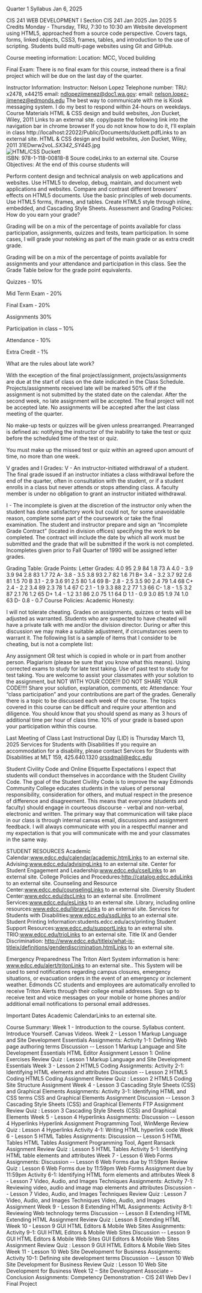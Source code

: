 Quarter 1 Syllabus
Jan 6, 2025

CIS 241 WEB DEVELOPMENT I
Section CIS 241 Jan 2025
Jan 2025
5 Credits
Monday - Thursday, TRU, 7:30 to 10:30 am
Website development using HTML5, approached from a source code perspective. Covers tags, forms, linked objects, CSS3, frames, tables, and introduction to the use of scripting. Students build multi-page websites using Git and GitHub.

Course meeting information:
Location: MCC, Voced building

Final Exam: There is no final exam for this course, instead there is a final project which will be due on the last day of the quarter.

Instructor Information:
Instructor: Nelson Lopez
Telephone number: TRU: x2478, x44215
email: ndlopezjimenez@doc1.wa.gov:
email: nelson.lopez-jimenez@edmonds.edu
The best way to communicate with me is Kiosk messaging system. I do my best to respond within 24-hours on weekdays.
Course Materials
HTML & CSS design and build websites, Jon Ducket, Wiley, 2011 Links to an external site.
copy/paste the following link into the navigation bar in chrome browser
If you do not know how to do it, I'll explain in class
http://localhost:22022/Public/Documents/duckett.pdfLinks to an external site.
HTML & CSS design and build websites, Jon Ducket, Wiley, 2011 31EDwrw2voL._SX342_SY445_.jpg  
![HTML/CSS Duckett](image.png)      
ISBN: 978-1-118-00818-8
Soure codeLinks to an external site.
Course Objectives:
At the end of this course students will

Perform content design and technical analysis on web applications and websites.
Use HTML5 to develop, debug, maintain, and document web applications and websites.
Compare and contrast different browsers’ effects on HTML5 documents.
Use the basic principles of web documents.
Use HTML5 forms, iframes, and tables.
Create HTML5 style through inline, embedded, and Cascading Style Sheets.
Assessment and Grading Policies:
How do you earn your grade?

Grading will be on a mix of the percentage of points available for class participation, assignments, quizzes and tests, team participation. In some cases, I will grade your noteking as part of the main grade or as extra credit grade. 

Grading will be on a mix of the percentage of points available for assignments and your attendance and participation in this class. See the Grade Table below for the grade point equivalents.

Quizzes -                10%

Mid Term Exam -         20%

Final Exam -                 20%

Assignments                30%

Participation in class – 10%

Attendance -                 10%

Extra Credit -                 1%

What are the rules about late work?

With the exception of the final project/assignment, projects/assignments are due at the start of class on the date indicated in the Class Schedule. Projects/assignments received late will be marked 50% off if the assignment is not submitted by the stated date on the calendar. After the second week, no late assignment will be accepted. The final project will not be accepted late. No assignments will be accepted after the last class meeting of the quarter.

No make-up tests or quizzes will be given unless prearranged. Prearranged is defined as: notifying the instructor of the inability to take the test or quiz before the scheduled time of the test or quiz.

You must make up the missed test or quiz within an agreed upon amount of time, no more than one week.

V grades and I Grades:
V - An instructor-initiated withdrawal of a student. The final grade issued if an instructor initiates a class withdrawal before the end of the quarter, often in consultation with the student, or if a student enrolls in a class but never attends or stops attending class. A faculty member is under no obligation to grant an instructor initiated withdrawal.

I - The incomplete is given at the discretion of the instructor only when the student has done satisfactory work but could not, for some unavoidable reason, complete some part of the coursework or take the final examination. The student and instructor prepare and sign an “Incomplete Grade Contract” (located in division offices) specifying the work to be completed. The contract will include the date by which all work must be submitted and the grade that will be submitted if the work is not completed. Incompletes given prior to Fall Quarter of 1990 will be assigned letter grades.

Grading Table:
Grade Points: Letter Grades:
4.0 95 2.9 84 1.8 73 A 4.0 - 3.9
3.9 94 2.8 83 1.7 72 A- 3.8 - 3.5
3.8 93 2.7 82 1.6 71 B+ 3.4 - 3.2
3.7 92 2.6 81 1.5 70 B 3.1 - 2.9
3.6 91 2.5 80 1.4 69 B- 2.8 - 2.5
3.5 90 2.4 79 1.4 68 C+ 2.4 - 2.2
3.4 89 2.3 78 1.4 67 C 2.1 - 1.9
3.3 88 2.2 77 1.3 66 C- 1.8 - 1.5
3.2 87 2.1 76 1.2 65 D+ 1.4 - 1.2
3.1 86 2.0 75 1.1 64 D 1.1 - 0.9
3.0 85 1.9 74 1.0 63 D- 0.8 - 0.7
Course Policies: Academic Honesty:

I will not tolerate cheating. Grades on assignments, quizzes or tests will be adjusted as warranted. Students who are suspected to have cheated will have a private talk with me and/or the division director. During or after this discussion we may make a suitable adjustment, if circumstances seem to warrant it. The following list is a sample of items that I consider to be cheating, but is not a complete list:

Any assignment OR test which is copied in whole or in part from another person.
Plagiarism (please be sure that you know what this means).
Using corrected exams to study for late test taking.
Use of past test to study for test taking.
You are welcome to assist your classmates with your solution to the assignment, but NOT WITH YOUR CODE!!!
DO NOT SHARE YOUR CODE!!!! Share your solution, explanation, comments, etc
Attendance: Your “class participation” and your contributions are part of the grades. Generally there is a topic to be discussed each week of the course. The topics covered in this course can be difficult and require your attention and diligence. You should know that you should spend as many as 3 hours of additional time per hour of class time. 10% of your grade is based upon your participation within this course.

Last Meeting of Class
Last Instructional Day (LID) is Thursday March 13, 2025 
Services for Students with Disabilities
If you require an accommodation for a disability, please contact Services for Students with Disabilities at MLT 159, 425.640.1320 orssdmail@edcc.edu

Student Civility Code and Online Etiquette Expectations
I expect that students will conduct themselves in accordance with the Student Civility Code. The goal of the Student Civility Code is to improve the way Edmonds Community College educates students in the values of personal responsibility, consideration for others, and mutual respect in the presence of difference and disagreement. This means that everyone (students and faculty) should engage in courteous discourse - verbal and non-verbal, electronic and written. The primary way that communication will take place in our class is through internal canvas email, discussions and assignment feedback. I will always communicate with you in a respectful manner and my expectation is that you will communicate with me and your classmates in the same way.

STUDENT RESOURCES
Academic Calendar:www.edcc.edu/calendar/academic.htmlLinks to an external site. Advising:www.edcc.edu/advisingLinks to an external site. Center for Student Engagement and Leadership:www.edcc.edu/cselLinks to an external site. College Policies and Procedures:http://catalog.edcc.eduLinks to an external site. Counseling and Resource Center:www.edcc.edu/counselingLinks to an external site. Diversity Student Center:www.edcc.edu/dscLinks to an external site. Enrollment Services:www.edcc.edu/esLinks to an external site. Library, including online resources:www.edcc.edu/libraryLinks to an external site. Services for Students with Disabilities:www.edcc.edu/ssdLinks to an external site. Student Printing Information:students.edcc.edu/acs/printing Student Support Resources:www.edcc.edu/supportLinks to an external site. TRIO:www.edcc.edu/trioLinks to an external site. Title IX and Gender Discrimination: http://www.edcc.edu/titleix/what-is-titleix/definitions/genderdiscrimination.htmlLinks to an external site.

Emergency Preparedness
The Triton Alert System information is here: www.edcc.edu/alert/tritonLinks to an external site.. This System will be used to send notifications regarding campus closures, emergency situations, or evacuation orders in the event of an emergency or inclement weather. Edmonds CC students and employees are automatically enrolled to receive Triton Alerts through their college email addresses. Sign up to receive text and voice messages on your mobile or home phones and/or additional email notifications to personal email addresses.

Important Dates
Academic CalendarLinks to an external site.

Course Summary:
Week 1 - Introduction to the course. Syllabus content. Introduce Yourself.
    Canvas Videos.
Week 2 - Lesson 1 Markup Language and Site Development Essentials
    Assignments:
    Activity 1-1: Defining Web page authoring terms
    Discussion -- Lesson 1 Markup Language and Site Development Essentials
    HTML Editor Assignment
    Lesson 1: Online Exercises
    Review Quiz : Lesson 1 Markup Language and Site Development Essentials
Week 3 - Lesson 2 HTML5 Coding
    Assignments:
    Activity 2-1: Identifying HTML elements and attributes
    Discussion -- Lesson 2 HTML5 Coding
    HTML5 Coding Assignment
    Review Quiz : Lesson 2 HTML5 Coding
    Site Structure Assignment
Week 4 - Lesson 3 Cascading Style Sheets (CSS) and Graphical Elements
    Assignments:
    Activity 3-1: Identifying HTML and CSS terms
    CSS and Graphical Elements Assignment
    Discussion -- Lesson 3 Cascading Style Sheets (CSS) and Graphical Elements
    FTP Assignment
    Review Quiz : Lesson 3 Cascading Style Sheets (CSS) and Graphical Elements
Week 5 - Lesson 4 Hyperlinks
    Assignments:
    Discussion -- Lesson 4 Hyperlinks
    Hyperlink Assignment
    Programming Tool, WinMerge
    Review Quiz : Lesson 4 Hyperlinks
    Activity 4-1: Writing HTML hyperlink code
Week 6 - Lesson 5 HTML Tables
    Assignments:
    Discussion -- Lesson 5 HTML Tables
    HTML Tables Assignment
    Programming Tool, Agent Ransack Assignment
    Review Quiz : Lesson 5 HTML Tables
    Activity 5-1: Identifying HTML table elements and attributes
Week 7 - Lesson 6 Web Forms
    Assignments:
    Discussion -- Lesson 6 Web Forms due by 11:59pm
    Review Quiz : Lesson 6 Web Forms due by 11:59pm
    Web Forms Assignment due by 11:59pm
    Activity 6-1: Identifying HTML form elements and attributes
Week 8 - Lesson 7 Video, Audio, and Images Techniques
    Assignments:
    Activity 7-1: Reviewing video, audio and image map elements and attributes
    Discussion -- Lesson 7 Video, Audio, and Images Techniques
    Review Quiz : Lesson 7 Video, Audio, and Images Techniques
    Video, Audio, and Images Assignment
Week 9 - Lesson 8 Extending HTML
    Assignments:
    Activity 8-1: Reviewing Web technology terms
    Discussion -- Lesson 8 Extending HTML
    Extending HTML Assignment
    Review Quiz : Lesson 8 Extending HTML
Week 10 - Lesson 9 GUI HTML Editors & Mobile Web Sites
    Assignments:
    Activity 9-1: GUI HTML Editors & Mobile Web Sites
    Discussion -- Lesson 9 GUI HTML Editors & Mobile Web Sites
    GUI Editors & Mobile Web Sites Assignment
    Review Quiz : Lesson 9 GUI HTML Editors & Mobile Web Sites
Week 11 - Lesson 10 Web Site Development for Business
    Assignments:
    Activity 10-1: Defining site development terms
    Discussion -- Lesson 10 Web Site Development for Business
    Review Quiz : Lesson 10 Web Site Development for Business
Week 12 – Site Development Associate – Conclusion
    Assignments:
    Competency Demonstration - CIS 241 Web Dev I Final Project
